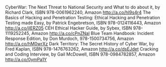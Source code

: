 CyberWar: The Next Threat to National Security and What to do about it, by Richard Clark, ISBN 978-0061962240, Amazon http://a.co/hI9s4r4
The Basics of Hacking and Penetration Testing: Ethical Hacking and Penetration Testing made Easy, by Patrick Engebretson, ISBN 978-0124116443, Amazon http://a.co/jlERZ05
CEH Ethical Hacker Guide, by Sybex, ISBN 978-1119252245, Amazon http://a.co/cPnZNal
Blue Team Handbook: Incident Response Edition, by Don Murdoch, 978-1500734756, Amazon http://a.co/hM0wrXz
Dark Territory: The Secret History of Cyber War, by Fred Kaplan, ISBN 978-1476763262, Amazon http://a.co/dsEJdet
Cracking and Coding Interview, by Gail McDowell, ISBN 978-0984782857, Amazon http://a.co/0ymPa1Y

